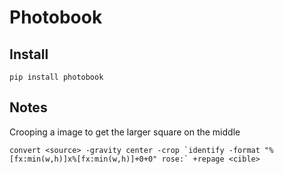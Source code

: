 # Photobook

## Install

    pip install photobook

## Notes

Crooping a image to get the larger square on the middle

    convert <source> -gravity center -crop `identify -format "%[fx:min(w,h)]x%[fx:min(w,h)]+0+0" rose:` +repage <cible>


